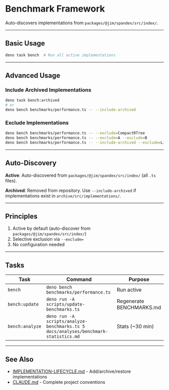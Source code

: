 # Benchmark Framework

Auto-discovers implementations from `packages/@jim/spandex/src/index/`.

---

## Basic Usage

```bash
deno task bench  # Run all active implementations
```

---

## Advanced Usage

### Include Archived Implementations

```bash
deno task bench:archived
# or
deno bench benchmarks/performance.ts -- --include-archived
```

### Exclude Implementations

```bash
deno bench benchmarks/performance.ts -- --exclude=CompactRTree
deno bench benchmarks/performance.ts -- --exclude=A --exclude=B
deno bench benchmarks/performance.ts -- --include-archived --exclude=LinearScan
```

---

## Auto-Discovery

**Active**: Auto-discovered from `packages/@jim/spandex/src/index/` (all `.ts` files).

**Archived**: Removed from repository. Use `--include-archived` if implementations exist in `archive/src/implementations/`.

---

## Principles

1. Active by default (auto-discover from `packages/@jim/spandex/src/index/`)
2. Selective exclusion via `--exclude=`
3. No configuration needed

---

## Tasks

| Task            | Command                                                                             | Purpose                  |
| --------------- | ----------------------------------------------------------------------------------- | ------------------------ |
| `bench`         | `deno bench benchmarks/performance.ts`                                              | Run active               |
| `bench:update`  | `deno run -A scripts/update-benchmarks.ts`                                          | Regenerate BENCHMARKS.md |
| `bench:analyze` | `deno run -A scripts/analyze-benchmarks.ts 5 docs/analyses/benchmark-statistics.md` | Stats (~30 min)          |

---

## See Also

- [IMPLEMENTATION-LIFECYCLE.md](./IMPLEMENTATION-LIFECYCLE.md) - Add/archive/restore implementations
- [CLAUDE.md](../CLAUDE.md) - Complete project conventions
